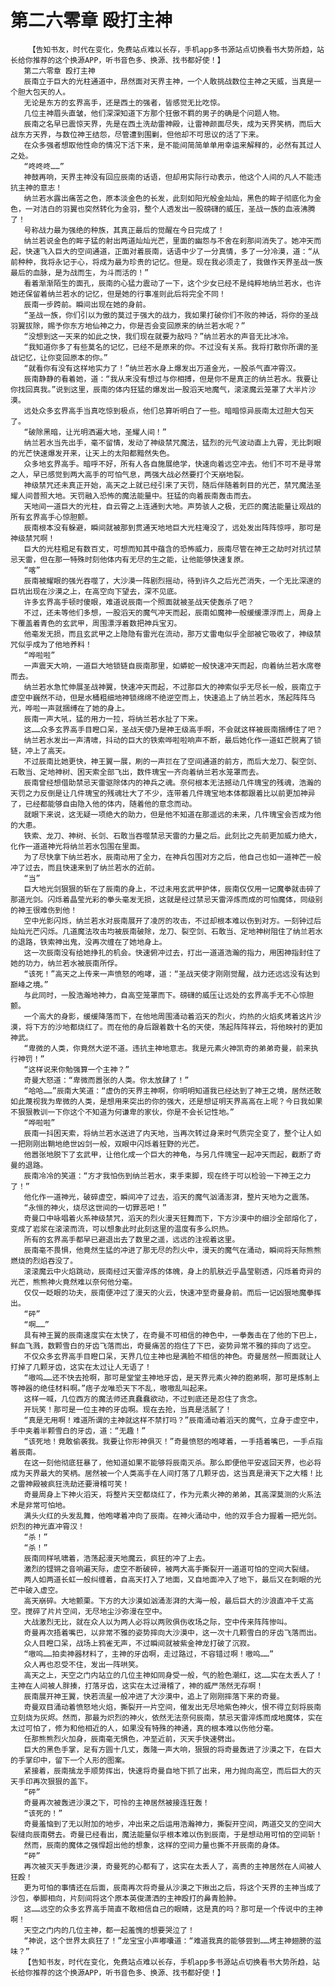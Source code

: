 # 第二六零章 殴打主神
        【告知书友，时代在变化，免费站点难以长存，手机app多书源站点切换看书大势所趋，站长给你推荐的这个换源APP，听书音色多、换源、找书都好使！】
       第二六零章 殴打主神
       辰南立于巨大的光柱通道中，昂然面对天界主神，一个人敢挑战数位主神之天威，当真是一个胆大包天的人。
       无论是东方的玄界高手，还是西土的强者，皆感觉无比吃惊。
       几位主神眉头直皱，他们深深知道下方那个狂傲不羁的男子的确是个问题人物。
       辰南之名早已震惊天界，先是在西土洗劫雷神殿，让雷神颜面尽失，成为天界笑柄，而后大战东方天界，与数位神王结怨，尽管遭到围剿，但他却不可思议的活了下来。
       在众多强者想取他性命的情况下活下来，是不能间简简单单用幸运来解释的，必然有其过人之处。
       “咚咚咚……”
       神鼓再响，天界主神没有回应辰南的话语，但却用实际行动表示，他这个人间的凡人不能违抗主神的意志！
       纳兰若水露出痛苦之色，原本淡金色的长发，此刻如阳光般金灿灿，黑色的眸子彻底化为金色，一对洁白的羽翼也突然转化为金羽，整个人透发出一股磅礴的威压，圣战一族的血液沸腾了！
       号称战力最为强绝的种族，其真正最后的觉醒在今日完成了！
       纳兰若说金色的眸子猛的射出两道灿灿光芒，里面的幽怨与不舍在刹那间消失了。她冲天而起，快速飞入巨大的空间通道，正面对着辰南，话语中少了一分真情，多了一分冷漠，道：“从前种种，我将永记于心，将成为最为珍贵的记忆。但是。现在我必须走了，我做作天界圣战一族最后的血脉，是为战而生，为斗而活的！”
       看着渐渐陌生的面孔，辰南的心猛力震动了一下，这个少女已经不是纯粹地纳兰若水，也许她还保留着纳兰若水的记忆，但是她的行事准则此后将完全不同！
       辰南一步跨前。瞬间出现在她的身前。
       “圣战一族，你们引以为傲的莫过于强大的战力，我如果打破你们不败的神话，将你的圣战羽翼拔除，赐予你东方地仙神之力，你是否会变回原来的纳兰若水呢？”
       “没想到这一天来的如此之快，我们现在就要为敌吗？”纳兰若水的声音无比冰冷。
       “我知道你多了有些莫名的记忆，已经不是原来的你。不过没有关系。我将打散你所谓的圣战记忆，让你变回原本的你。”
       “就看你有没有这样地实力了！”纳兰若水身上爆发出万道金光，一股杀气直冲霄汉。
       辰南静静的看着她，道：“我从来没有想过与你相搏，但是你不是真正的纳兰若水。我要让你找回真我。”说到这里，辰南的体内狂猛的爆发出一股滔天地魔气，滚滚魔云笼罩了大半片沙漠。
       远处众多玄界高手当真吃惊到极点，他们总算听明白了一些。暗暗惊异辰南太过胆大包天了。
       “破除黑暗，让光明洒遍大地，圣耀人间！”
       纳兰若水当先出手，毫不留情，发动了神级禁咒魔法，猛烈的元气波动直上九霄，无比刺眼的光芒快速爆发开来，让天上的太阳都黯然失色。
       众多地玄界高手。暗呼不好，所有人各自施展绝学，快速向着远空冲去。他们不可不是寻常之人，早已感觉到两大高手的可怕气息，两强大战必然要打个天崩地裂。
       神级禁咒还未真正开始，高天之上就已经引来了天罚，随后伴随着刺目的光芒，禁咒魔法圣耀人间普照大地。天罚融入恐怖的魔法能量中。狂猛的向着辰南轰击而去。
       天地间一道巨大的光柱，自云霄之上连通到大地。声势骇人之极，无匹的魔法能量让观战的所有玄界高手心惊胆颤。
       辰南根本没有躲避，瞬间就被那到贯通天地地巨大光柱淹没了，远处发出阵阵惊呼，那可是神级禁咒啊！
       巨大的光柱粗足有数百丈，可想而知其中蕴含的恐怖威力，辰南尽管在神王之劫时对抗过禁忌天雷，但在那一特殊时刻他体内有无尽的生之能，让他能够快速复原。
       “喀”
       辰南被耀眼的强光吞噬了，大沙漠一阵剧烈摇动，待到许久之后光芒消失，一个无比深邃的巨坑出现在沙漠之上，在高空向下望去，深不见底。
       许多玄界高手顿时傻眼，难道说辰南一个照面就被圣战天使轰杀了吧？
       不过，还未等他们多想，一股滔天的魔气冲天而起，辰南如魔神一般缓缓漂浮而上，周身上下覆盖着青色的玄武甲，周围漂浮着数把神兵宝刃。
       他毫发无损，而且玄武甲之上隐隐有雷光在流动，那万丈雷电似乎全部被它吸收了，神级禁咒似乎成为了他地养料！
       “哗啦啦”
       一声震天大响，一道巨大地锁链自辰南那里，如蟒蛇一般快速冲天而起，向着纳兰若水席卷而去。
       纳兰若水急忙伸展圣战神翼，快速冲天而起，不过那巨大的神索似乎无尽长一般，辰南立于虚空中巍然不动，但是水桶粗细地神锁绵绵不绝逆空而上，快速追上了纳兰若水，荡起阵阵乌光，哗啦一声就捆缚在了她的身上。
       辰南一声大吼，猛的用力一拉，将纳兰若水扯了下来。
       这……众多玄界高手目瞪口呆，圣战天使乃是神王级高手啊，不会就这样被辰南捆缚住了吧？
       纳兰若水发出一声清啸，抖动的巨大的铁索哗啦啦响声不断，最后她化作一道虹芒脱离了锁链，冲上了高天。
       不过辰南比她更快，神王翼一展，刷的一声拦在了空间通道的前方，而后大龙刀、裂空剑、石敢当、定地神树、困天索全部飞出，数件瑰宝一齐向着纳兰若水笼罩而去。
       辰南曾经想借助禁忌天雷驱除体内的神兵之魂。奈何根本无法撼动几件瑰宝的残魂，浩瀚的天罚之力反倒是让几件瑰宝的残魂壮大了不少，连带着几件瑰宝地本体都跟着比以前更加神异了，已经都能够自由隐入他的体内，随着他的意念而动。
       就眼下来说，这无疑一项绝大的助力，但是他不知道在那遥远的未来，几件瑰宝会否成为他的大患。
       铁索、龙刀、神树、长剑、石敢当吞噬禁忌天雷的力量之后。此刻比之先前更加威力绝大，化作一道道神光将纳兰若水包围在里面。
       为了尽快拿下纳兰若水，辰南动用了全力，在神兵包围对方之后，他自己也如一道神芒一般冲了过去，而且快速来到了纳兰若水的近前。
       “当”
       巨大地光剑狠狠的斩在了辰南的身上，不过未用玄武甲护体，辰南仅仅用一记魔拳就击碎了那道光剑。闪烁着晶莹光彩的拳头毫发无损，这就是经过禁忌天雷淬炼而成的可怕魔体，同级别的神王很难伤到他！
       空中光影闪烁，纳兰若水对辰南展开了凌厉的攻击，不过却根本难以伤到对方。一刻钟过后灿灿光芒闪烁。几道魔法攻击均被辰南破除，龙刀、裂空剑、石敢当、定地神树阻住了纳兰若水的退路，铁索神出鬼，没再次缠在了她地身上。
       这一次辰南没有给她挣扎的机会。快速俯冲过去，打出一道道浩瀚的指力，用困神指封住了她的功力，纳兰若水被辰南所俘。
       “该死！”高天之上传来一声愤怒的咆哮，道：“圣战天使才刚刚觉醒，战力还远远没有达到巅峰之境。”
       与此同时，一股浩瀚地神力，自高空笼罩而下。磅礴的威压让远处的玄界高手无不心惊胆颤。
       一个高大的身影，缓缓降落而下，在他地周围涌动着滔天的烈火，灼热的火焰炙烤着这片沙漠，将下方的沙地都烧红了。而在他的身后跟着数十名的天使，荡起阵阵祥云，将他映衬的更加神武。
       “卑微的人类，你竟然大逆不道。违抗主神地意志。我是元素火神凯奇的弟弟奇曼，前来执行神罚！”
       “这样说来你勉强算一个主神？”
       奇曼大怒道：“卑微而嚣张的人类。你太放肆了！”
       “哈哈……”辰南大笑道：“虚伪的天界主神啊，你明明知道我已经达到了神王之境，居然还敢如此蔑视我为卑微的人类，是想用来突出的你的强大，还是想证明天界高高在上呢？今日我如果不狠狠教训一下你这个不知道为何谦卑的家伙，你是不会长记性地。”
       “哗啦啦”
       辰南一抖困天索，将纳兰若水送进了内天地，当再次转过身来时气质完全变了，整个让人如一把刚刚出鞘地绝世凶剑一般，双眼中闪烁着狂野的光芒。
       他嚣张地脱下了玄武甲，让他化成一个巨大的神龟，与另几件瑰宝一起冲天而起，截断了奇曼的退路。
       辰南冷冷的笑道：“方才我怕伤到纳兰若水，束手束脚，现在终于可以检验一下神王之力了！”
       他化作一道神光，破碎虚空，瞬间冲了过去，滔天的魔气汹涌澎湃，整片天地为之震荡。
       “永恒的神火，烧尽这世间的一切罪恶吧！”
       奇曼口中咏唱着火系神级禁咒，滔天的烈火漫天狂舞而下，下方沙漠中的细沙全部熔化了，变成了岩浆在滚滚而流，可以想象此时此刻这里的温度有多么炽热。
       所有的玄界高手都早已避退出去了数里之遥，远远的注视着这里。
       辰南毫不畏惧，他竟然生猛的冲进了那无尽的烈火中，漫天的魔气在涌动，瞬间将天际熊熊燃烧的烈焰吞没了。
       滚滚魔云中火焰跳动，辰南经过天雷淬炼的体魄，身上的肌肤近乎晶莹剔透，闪烁着奇异的光芒，熊熊神火竟然难以奈何他分毫。
       仅仅一眨眼的功夫，辰南便冲过了漫天的火云，快速冲至奇曼身前。而后一记凶狠地魔拳挥出。
       “砰”
       “啊……”
       具有神王翼的辰南速度实在太快了，在奇曼不可相信的神色中，一拳轰击在了他的下巴上，鲜血飞溅，数颗雪白的牙齿飞落而出，奇曼痛苦的抱住了下巴，姿势异常不雅的摔向了远空。
       不仅众多玄界高手目瞪口呆，天界几位主神也是满脸不相信的神色。奇曼居然一照面就让人打掉了几颗牙齿，这实在太过让人无语了！
       “嗷呜……还不快去抢啊，那可是堂堂主神地牙齿，是天界元素火神的胞弟啊，那可是炼制上等神器的绝佳材料啊。”痞子龙唯恐天下不乱，嗷嗷乱叫起来。
       这样一喊，几位西方的魔法师还真蠢蠢欲动，不过到底还是忍住了贪念。
       开玩笑！那可是一位主神的牙齿啊。现在去抢，当真是活腻了！
       “真是无用啊！难道所谓的主神就这样不禁打吗？”辰南涌动着滔天的魔气，立身于虚空中，手中夹着半颗雪白的牙齿，道：“无趣！”
       “该死地！竟敢偷袭我。我要让你形神俱灭！”奇曼愤怒的咆哮着，一手捂着嘴巴，一手点指着辰南。
       在这一刻他彻底狂暴了，他知道如果不能够将辰南灭杀。那么即便他平安返回天界，也必将成为天界最大的笑柄。居然被一个人类高手在人间打落了几颗牙齿，这当真是滑天下之大稽！比之雷神殿被疯狂洗劫还要滑稽可笑！
       奇曼周身上下神火滔天，将整片天空都烧红了，作为元素火神的弟弟，其高深莫测的火系法术是非常可怕地。
       满头火红的头发乱舞，他咆哮着冲向了辰南。在神火涌动中，他的双手合力握着一把光剑。炽烈的神光直冲霄汉！
       “杀！”
       “杀！”
       辰南同样吼啸着，浩荡起漫天地魔云，疯狂的冲了上去。
       激烈的铿锵之音响遍天际，虚空不断破碎，被两大高手撕裂开一道道可怕的空间大裂缝。
       两人如两道长虹一般纠缠着，自高天打入了地面，又自地面冲入了地下，最后又在刺眼的光芒中破入虚空。
       高天崩碎。大地颤栗。下方的大沙漠如汹涌澎湃的大海一般，最后巨大的沙浪直冲千丈高空。搅碎了片片空间，无尽地尘沙弥漫在空中。
       大战激烈无比，就在众人以为两人必将以两败俱伤收场之际，空中传来阵阵惨叫。
       奇曼再次捂着嘴巴，以非常不雅的姿势摔向大沙漠中，这一次十几颗雪白的牙齿飞落而出。
       众人目瞪口呆，战场上鸦雀无声，不过瞬间就被紫金神龙打破了沉寂。
       “嗷呜……拍卖神器材料了，主神的牙齿啊，走过路过，不容错过啊！嗷呜……”
       众人再也忍受不住，发出一阵哄笑。
       高天之上，天空之门内站立的几位主神如同身受一般，气的脸色潮红，这……实在太丢人了！主神在人间被人胖揍，打落牙齿，这实在太过滑稽了，神的威严荡然无存啊！
       辰南展开神王翼，快若流星一般冲进了大沙漠中，追上了刚刚摔落下来的奇曼。
       奇曼双目涌动着愤怒地火焰，撕裂开一片空间，催发出无尽地紫色神火，恨不得立刻将辰南立刻烧为灰烬。然而，那最为炽烈的神火，依然无法奈何辰南，禁忌天雷淬炼而成地魔体，实在太过可怕了，修为和他相近的人，如果没有特殊的神通，真的根本难以伤他分毫。
       任那熊熊烈火加身，辰南毫无惧色，冲至近前，灭天手快速劈出。
       巨大的黑色手掌，足有方圆十几丈，轰隆一声大响，狠狠的将奇曼轰进了沙漠之下，在巨大的手掌印中，留下一个人形的图案。
       紧接着，辰南擒龙手顺势挥出，快速将奇曼自地下抓了出来，用力抛向高空，而后巨大的灭天手印再次狠狠的盖下。
       “砰”
       奇曼再次被轰进沙漠之下，可怜的主神居然被接连狂轰！
       “该死的！”
       奇曼羞恼到了无以附加的地步，冲出来之后运用浩瀚神力，撕裂开空间，两道交叉的空间大裂缝向辰南劈去。奇曼已经看出，魔法能量似乎根本难以伤到辰南，于是想动用可怕的空间斩！
       然而，辰南的魔体之强悍超出他的想象，这样的空间力量也撕不开辰南的身体。
       “砰”
       再次被灭天手轰进沙漠，奇曼死的心都有了，这实在太丢人了，高贵的主神居然在人间被人狂殴！
       更为可怕的事情还在后面，辰南再次将奇曼从沙漠之下揪出之后，将这个天界的主神当成了沙包，拳脚相向，片刻间将这个原本英俊潇洒的主神殴打的鼻青脸肿。
       这……远空的众多玄界高手简直不敢相信自己的眼睛，这是真的吗？那可是一个传说中的主神啊！
       天空之门内的几位主神，都一起羞愧的想要哭泣了！
       “神说，这个世界太疯狂了！”龙宝宝小声嘟囔道：“难道我真的能够尝到……烤主神翅膀的滋味？”
       【告知书友，时代在变化，免费站点难以长存，手机app多书源站点切换看书大势所趋，站长给你推荐的这个换源APP，听书音色多、换源、找书都好使！】